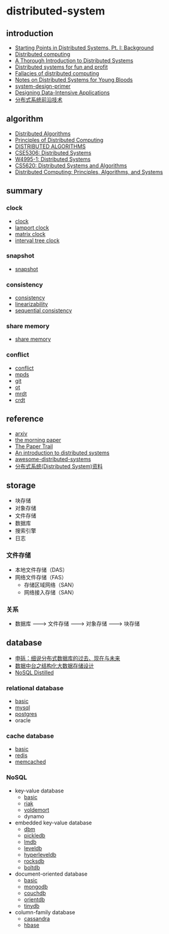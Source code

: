 # distributed-system

## introduction

- [Starting Points in Distributed Systems, Pt. I: Background](https://augescens.com/2014/01/18/dist-systems-starting-pts-i/)
- [Distributed computing](https://en.wikipedia.org/wiki/Distributed_computing)
- [A Thorough Introduction to Distributed Systems](https://hackernoon.com/a-thorough-introduction-to-distributed-systems-3b91562c9b3c)
- [Distributed systems for fun and profit](http://book.mixu.net/distsys/single-page.html)
- [Fallacies of distributed computing](https://en.wikipedia.org/wiki/Fallacies_of_distributed_computing)
- [Notes on Distributed Systems for Young Bloods](https://wenku.baidu.com/view/2ed750eeaf1ffc4fff47ac70.html)
- [system-design-primer](https://github.com/donnemartin/system-design-primer)
- [Designing Data-Intensive Applications](https://book.douban.com/subject/26197294/)
- [分布式系统前沿技术](https://www.infoq.cn/theme/48)

## algorithm

- [Distributed Algorithms](https://users.ics.aalto.fi/suomela/da/da-screen.pdf)
- [Principles of Distributed Computing ](https://disco.ethz.ch/courses/podc_allstars/)
- [DISTRIBUTED ALGORITHMS](http://read.pudn.com/downloads95/ebook/386159/Distributed.Algorithms.pdf)
- [CSE5306: Distributed Systems](http://ranger.uta.edu/~jrao/CSE5306/fall2019/)
- [W4995-1: Distributed Systems](https://www.cs.columbia.edu/~du/ds/)
- [CS5620: Distributed Systems and Algorithms](http://homepage.divms.uiowa.edu/~ghosh/16618.html)
- [Distributed Computing: Principles, Algorithms, and Systems](https://www.cs.uic.edu/~ajayk/DCS-Book)

## summary

### clock

- [clock](./summary/clock)
- [lamport clock](./summary/lamport%20clock)
- [matrix clock](./summary/matrix%20clock)
- [interval tree clock](./summary/interval%20tree%20clock)

### snapshot

- [snapshot](./summary/snapshot)

### consistency

- [consistency](./summary/consistency)
- [linearizability](./summary/linearizability)
- [sequential consistency](./summary/sequential%20consistency)

### share memory

- [share memory](./summary/share%20memory)

### conflict

- [conflict](./summary/conflict)
- [mpds](./summary/mpds)
- [git](./summary/git)
- [ot](./summary/ot)
- [mrdt](./summary/mrdt)
- [crdt](./summary/crdt)

## reference

- [arxiv](https://arxiv.org/)
- [the morning paper](https://blog.acolyer.org/)
- [The Paper Trail](https://www.the-paper-trail.org/)
- [An introduction to distributed systems](https://github.com/aphyr/distsys-class)
- [awesome-distributed-systems](https://github.com/theanalyst/awesome-distributed-systems)
- [分布式系统(Distributed System)资料](https://github.com/ty4z2008/Qix/blob/master/ds.md)

## storage

- 块存储
- 对象存储
- 文件存储
- 数据库
- 搜索引擎
- 日志

### 文件存储

- 本地文件存储（DAS）
- 网络文件存储（FAS）
  - 存储区域网络（SAN）
  - 网络接入存储（SAN）

### 关系

- 数据库 ---> 文件存储 ---> 对象存储 ---> 块存储

## database

- [申砾：细说分布式数据库的过去、现在与未来](https://zhuanlan.zhihu.com/p/26676711)
- [数据中台之结构化大数据存储设计](https://yq.aliyun.com/articles/715254)
- [NoSQL Distilled](https://book.douban.com/subject/7952514/)

### relational database

- [basic](./database/relational%20database/basic)
- [mysql](./database/relational%20database//mysql)
- [postgres](./database/relational%20database//postgres)
- oracle

### cache database

- [basic](./database/cache%20database/basic)
- [redis](./database/cache%20database/redis)
- [memcached](./database/cache%20database/memcached)

### NoSQL

- key-value database
  - [basic](https://github.com/gaoxinge/distributed-system/tree/master/NoSQL/key-value%20database/basic)
  - [riak](https://github.com/gaoxinge/distributed-system/tree/master/NoSQL/key-value%20database/riak)
  - [voldemort](https://github.com/gaoxinge/distributed-system/tree/master/NoSQL/key-value%20database/voldemort)
  - dynamo
- embedded key-value database
  - [dbm](https://github.com/gaoxinge/distributed-system/tree/master/NoSQL/embedded%20key-value%20database/dbm)
  - [pickledb](https://github.com/gaoxinge/distributed-system/tree/master/NoSQL/embedded%20key-value%20database/pickledb)
  - [lmdb](https://github.com/gaoxinge/distributed-system/tree/master/NoSQL/embedded%20key-value%20database/lmdb)
  - [leveldb](https://github.com/gaoxinge/distributed-system/tree/master/NoSQL/embedded%20key-value%20database/leveldb)
  - [hyperleveldb](https://github.com/gaoxinge/distributed-system/tree/master/NoSQL/embedded%20key-value%20database/hyperleveldb)
  - [rocksdb](https://github.com/gaoxinge/distributed-system/tree/master/NoSQL/embedded%20key-value%20database/rocksdb)
  - [boltdb](https://github.com/gaoxinge/distributed-system/tree/master/NoSQL/embedded%20key-value%20database/boltdb)
- document-oriented database
  - [basic](https://github.com/gaoxinge/distributed-system/tree/master/NoSQL/document-oriented%20database/basic)
  - [mongodb](https://github.com/gaoxinge/distributed-system/tree/master/NoSQL/document-oriented%20database/mongodb)
  - [couchdb](https://github.com/gaoxinge/distributed-system/tree/master/NoSQL/document-oriented%20database/couchdb)
  - [orientdb](https://github.com/gaoxinge/distributed-system/tree/master/NoSQL/document-oriented%20database/orientdb)
  - [tinydb](https://github.com/gaoxinge/distributed-system/tree/master/NoSQL/document-oriented%20database/tinydb)
- column-family database
  - [cassandra](https://github.com/gaoxinge/distributed-system/tree/master/NoSQL/column-family%20database/cassandra)
  - [hbase](https://github.com/gaoxinge/distributed-system/tree/master/NoSQL/column-family%20database/hbase)